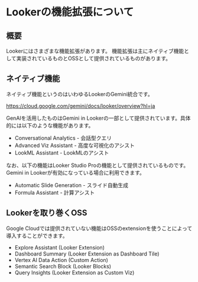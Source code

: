 # Lookerの機能拡張について

## 概要

Lookerにはさまざまな機能拡張があります。
機能拡張は主にネイティブ機能として実装されているものとOSSとして提供されているものがあります。

## ネイティブ機能

ネイティブ機能というのはいわゆるLookerのGemini統合です。

https://cloud.google.com/gemini/docs/looker/overview?hl=ja

GenAIを活用したものはGemini in Lookerの一部として提供されています。具体的には以下のような機能があります。

- Conversational Analytics - 会話型クエリ
- Advanced Viz Assistant - 高度な可視化のアシスト
- LookML Assistant - LookMLのアシスト

なお、以下の機能はLooker Studio Proの機能として提供されているものです。
Gemini in Lookerが有効になっている場合に利用できます。

- Automatic Slide Generation - スライド自動生成
- Formula Assistant - 計算アシスト

##  Lookerを取り巻くOSS

Google Cloudでは提供されていない機能はOSSのextensionを使うことによって導入することができます。

-  Explore Assistant (Looker Extension)
- Dashboard Summary (Looker Extension as Dashboard Tile)
- Vertex AI Data Action (Custom Action)
- Semantic Search Block (Looker Blocks)
- Query Insights (Looker Extension as Custom Viz)


